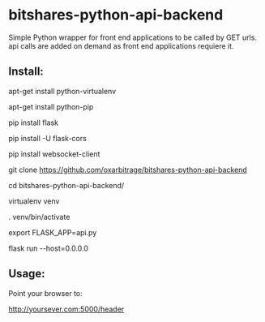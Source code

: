 # bitshares-python-api-backend
Simple Python wrapper for front end applications to be called by GET urls. api calls are added on demand as front end applications requiere it. 


## Install:

apt-get install python-virtualenv

apt-get install python-pip

pip install flask

pip install -U flask-cors

pip install websocket-client

git clone https://github.com/oxarbitrage/bitshares-python-api-backend

cd bitshares-python-api-backend/

virtualenv venv

. venv/bin/activate

export FLASK_APP=api.py

flask run --host=0.0.0.0

## Usage:

Point your browser to:

http://yoursever.com:5000/header





